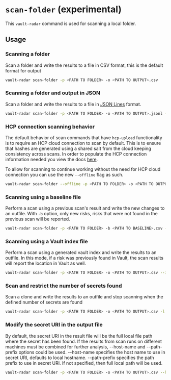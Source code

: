 # `scan-folder` (experimental)
This `vault-radar` command is used for scanning a local folder.

## Usage

### Scanning a folder

Scan a folder and write the results to a file in CSV format, this is the default format for output

```bash
vault-radar scan-folder -p <PATH TO FOLDER> -o <PATH TO OUTPUT>.csv
```

### Scanning a folder and output in JSON

Scan a folder and write the results to a file in [JSON Lines](https://jsonlines.org/) format.  

```bash
vault-radar scan-folder -p <PATH TO FOLDER> -o <PATH TO OUTPUT>.jsonl -f json
```

### HCP connection scanning behavior

The default behavior of scan commands that have `hcp-upload` functionality is to require an HCP cloud connection to scan by default. This is to ensure that hashes are generated using a shared salt from the cloud keeping consistency across scans. In order to populate the HCP connection information needed you view the docs [here](hcp-upload.md).

To allow for scanning to continue working without the need for HCP cloud connection you can use the new `--offline` flag as such.
```bash
vault-radar scan-folder --offline -p <PATH TO FOLDER> -o <PATH TO OUTPUT>.csv
```

### Scanning using a baseline file

Perform a scan using a previous scan's result and write the new changes to an outfile.
With `-b` option, only new risks, risks that were not found in the previous scan will be reported.  

```bash
vault-radar scan-folder -p <PATH TO FOLDER> -b <PATH TO BASELINE>.csv -o <PATH TO OUTPUT>.csv
```

### Scanning using a Vault index file

Perform a scan using a generated vault index and write the results to an outfile. 
In this mode, if a risk was previously found in Vault, the scan results will report the location in Vault as well.

```bash
vault-radar scan-folder -p <PATH TO FOLDER> -o <PATH TO OUTPUT>.csv --index-file <PATH TO VAULT INDEX>.jsonl
```

### Scan and restrict the number of secrets found

Scan a clone and write the results to an outfile and stop scanning when the defined number of secrets are found

```bash
vault-radar scan-folder -p <PATH TO FOLDER> -o <PATH TO OUTPUT>.csv -l <NUM OF SECRETS>
```

### Modify the secret URI in the output file

By default, the secret URI in the result file will be the full local file path where the secret has been found.
If the results from scan runs on different machines must be combined for further analysis,
--host-name and --path-prefix options could be used.
--host-name specifies the host name to use in secret URI, defaults to local hostname.
--path-prefix specifies the path prefix to use in secret URI. If not specified, then full local path will be used.

```bash
vault-radar scan-folder -p <PATH TO FOLDER> -o <PATH TO OUTPUT>.csv --host-name <HOST NAME> --path-prefix <PATH PREFIX>
```

